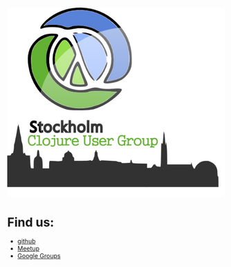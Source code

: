 ![Stockholm Clojure User Group](./images/logo_1.png "Stockholm Clojure User Group")
# Find us:
* [github](http://github.com/sclojug/)
* [Meetup](http://www.meetup.com/sthlm-clj/)
* [Google Groups](https://groups.google.com/forum/?fromgroups#!forum/stockholm-clojure-user-group)
